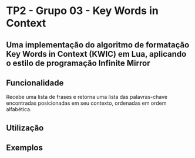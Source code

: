 # TP2 - Grupo 03 - Key Words in Context

## Uma implementação do algoritmo de formatação Key Words in Context (KWIC) em Lua, aplicando o estilo de programação Infinite Mirror

## Funcionalidade

Recebe uma lista de frases e retorna uma lista das palavras-chave encontradas posicionadas em seu contexto, ordenadas em ordem alfabética.

## Utilização

## Exemplos